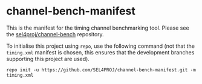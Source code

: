 <!--
     Copyright 2019, Data61
     Commonwealth Scientific and Industrial Research Organisation (CSIRO)
     ABN 41 687 119 230.

     This software may be distributed and modified according to the terms of
     the BSD 2-Clause license. Note that NO WARRANTY is provided.
     See "LICENSE_BSD2.txt" for details.

     @TAG(DATA61_BSD)
-->
channel-bench-manifest
======================

This is the manifest for the timing channel benchmarking tool. Please
see the
[sel4proj/channel-bench](https://github.com/SEL4PROJ/channel-bench)
repository.

To initialise this project using `repo`, use the following command (not
that the `timing.xml` manifest is chosen, this ensures that the
development branches supporting this project are used).

```
repo init -u https://github.com/SEL4PROJ/channel-bench-manifest.git -m timing.xml
```

